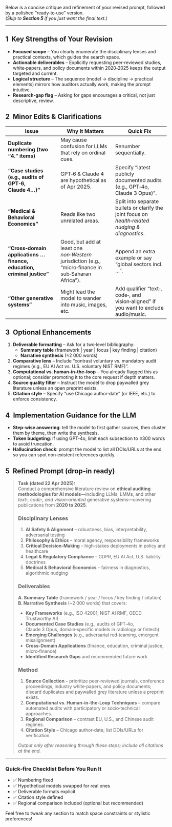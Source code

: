 Below is a concise critique and refinement of your revised prompt, followed by a polished “ready‑to‑use” version.  
*(Skip to **Section 5** if you just want the final text.)*

---

## 1  Key Strengths of Your Revision
- **Focused scope** – You clearly enumerate the disciplinary lenses and practical contexts, which guides the search space.  
- **Actionable deliverables** – Explicitly requesting peer‑reviewed studies, white‑papers, and policy documents within 2020‑2025 keeps the output targeted and current.  
- **Logical structure** – The sequence (model → discipline → practical elements) mirrors how auditors actually work, making the prompt intuitive.  
- **Research‑gap flag** – Asking for gaps encourages a critical, not just descriptive, review.

## 2  Minor Edits & Clarifications
| Issue | Why It Matters | Quick Fix |
|-------|----------------|-----------|
| **Duplicate numbering (two “4.” items)** | May cause confusion for LLMs that rely on ordinal cues. | Renumber sequentially. |
| **“Case studies (e.g., audits of GPT‑6, Claude 4…)”** | GPT‑6 & Claude 4 are hypothetical as of Apr 2025. | Specify “latest publicly documented audits (e.g., GPT‑4o, Claude 3 Opus)”. |
| **“Medical & Behavioral Economics”** | Reads like two unrelated areas. | Split into separate bullets or clarify the joint focus on *health‑related nudging & diagnostics*. |
| **“Cross‑domain applications … finance, education, criminal justice”** | Good, but add at least one *non‑Western* jurisdiction (e.g., “micro‑finance in sub‑Saharan Africa”). | Append an extra example or say “global sectors incl. …”. |
| **“Other generative systems”** | Might lead the model to wander into music, images, etc. | Add qualifier “text‑, code‑, and vision‑aligned” if you want to exclude audio/music. |

## 3  Optional Enhancements
1. **Deliverable formatting** – Ask for a two‑level bibliography:  
   - **Summary table** (framework | year | focus | key finding | citation)  
   - **Narrative synthesis** (≈2 000 words)  
2. **Comparative lens** – Include “contrast voluntary vs. mandatory audit regimes (e.g., EU AI Act vs. U.S. voluntary NIST RMF)”.  
3. **Computational vs. human‑in‑the‑loop** – You already flagged this as optional; consider promoting it to the core request if depth matters.  
4. **Source quality filter** – Instruct the model to drop paywalled grey literature unless an open preprint exists.  
5. **Citation style** – Specify “use Chicago author‑date” (or IEEE, etc.) to enforce consistency.

## 4  Implementation Guidance for the LLM
- **Step‑wise answering**: tell the model to first gather sources, then cluster them by theme, then write the synthesis.  
- **Token budgeting**: if using GPT‑4o, limit each subsection to ≤300 words to avoid truncation.  
- **Hallucination check**: prompt the model to list all DOIs/URLs at the end so you can spot non‑existent references quickly.

## 5  Refined Prompt (drop‑in ready)

> **Task (dated 22 Apr 2025):**  
> Conduct a comprehensive literature review on **ethical auditing methodologies for AI models**—including LLMs, LMMs, and other *text‑, code‑, and vision‑oriented* generative systems—covering publications from **2020 to 2025**.
>
> ### Disciplinary Lenses  
> 1. **AI Safety & Alignment** – robustness, bias, interpretability, adversarial testing  
> 2. **Philosophy & Ethics** – moral agency, responsibility frameworks  
> 3. **Critical Decision‑Making** – high‑stakes deployments in policy and healthcare  
> 4. **Legal & Regulatory Compliance** – GDPR, EU AI Act, U.S. liability doctrines  
> 5. **Medical & Behavioral Economics** – fairness in diagnostics, algorithmic nudging
>
> ### Deliverables  
> **A. Summary Table** (framework / year / focus / key finding / citation)  
> **B. Narrative Synthesis** (~2 000 words) that covers:  
> - **Key Frameworks** (e.g., ISO 42001, NIST AI RMF, OECD Trustworthy AI)  
> - **Documented Case Studies** (e.g., audits of GPT‑4o, Claude 3 Opus, domain‑specific models in radiology or fintech)  
> - **Emerging Challenges** (e.g., adversarial red‑teaming, emergent misalignment)  
> - **Cross‑Domain Applications** (finance, education, criminal justice, micro‑finance)  
> - **Identified Research Gaps** and recommended future work
>
> ### Method  
> 1. **Source Collection** – prioritize peer‑reviewed journals, conference proceedings, industry white‑papers, and policy documents; discard duplicates and paywalled grey literature unless a preprint exists.  
> 2. **Computational vs. Human‑in‑the‑Loop Techniques** – compare automated audits with participatory or socio‑technical approaches.  
> 3. **Regional Comparison** – contrast EU, U.S., and Chinese audit regimes.  
> 4. **Citation Style** – Chicago author‑date; list DOIs/URLs for verification.
>
> *Output only after reasoning through these steps; include all citations at the end.*

---

### Quick‑fire Checklist Before You Run It
- ✅ Numbering fixed  
- ✅ Hypothetical models swapped for real ones  
- ✅ Deliverable formats explicit  
- ✅ Citation style defined  
- ✅ Regional comparison included (optional but recommended)

Feel free to tweak any section to match space constraints or stylistic preferences!